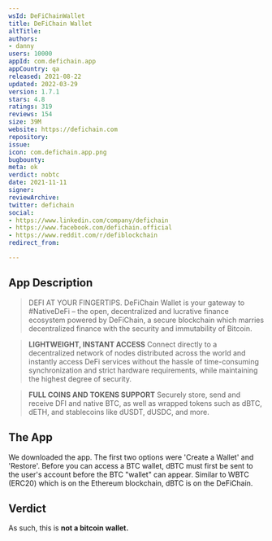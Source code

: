 ```yaml
---
wsId: DeFiChainWallet
title: DeFiChain Wallet
altTitle: 
authors:
- danny
users: 10000
appId: com.defichain.app
appCountry: qa
released: 2021-08-22
updated: 2022-03-29
version: 1.7.1
stars: 4.8
ratings: 319
reviews: 154
size: 39M
website: https://defichain.com
repository: 
issue: 
icon: com.defichain.app.png
bugbounty: 
meta: ok
verdict: nobtc
date: 2021-11-11
signer: 
reviewArchive: 
twitter: defichain
social:
- https://www.linkedin.com/company/defichain
- https://www.facebook.com/defichain.official
- https://www.reddit.com/r/defiblockchain
redirect_from: 

---
```


## App Description

> DEFI AT YOUR FINGERTIPS. DeFiChain Wallet is your gateway to #NativeDeFi – the open, decentralized and lucrative finance ecosystem powered by DeFiChain, a secure blockchain which marries decentralized finance with the security and immutability of Bitcoin.

> **LIGHTWEIGHT, INSTANT ACCESS**
Connect directly to a decentralized network of nodes distributed across the world and instantly access DeFi services without the hassle of time-consuming synchronization and strict hardware requirements, while maintaining the highest degree of security.

> **FULL COINS AND TOKENS SUPPORT**
Securely store, send and receive DFI and native BTC, as well as wrapped tokens such as dBTC, dETH, and stablecoins like dUSDT, dUSDC, and more.

## The App

We downloaded the app. The first two options were 'Create a Wallet' and 'Restore'. Before you can access a BTC wallet, dBTC must first be sent to the user's account before the BTC "wallet" can appear. Similar to WBTC (ERC20) which is on the Ethereum blockchain, dBTC is on the DeFiChain.

## Verdict

As such, this is **not a bitcoin wallet.**
